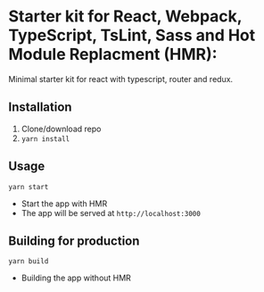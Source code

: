 # Starter kit for React, Webpack, TypeScript, TsLint, Sass and Hot Module Replacment (HMR):

Minimal starter kit for react with typescript, router and redux.

## Installation
1. Clone/download repo
2. `yarn install`

## Usage
`yarn start`
* Start the app with HMR
* The app will be served at `http://localhost:3000` 

## Building for production
`yarn build`
* Building the app without HMR
